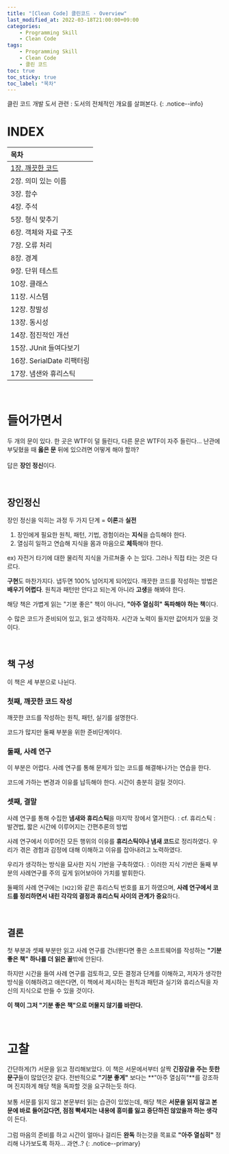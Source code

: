 ```yaml
---
title: "[Clean Code] 클린코드 - Overview"
last_modified_at: 2022-03-18T21:00:00+09:00
categories:
    - Programming Skill
    - Clean Code
tags:
    - Programming Skill
    - Clean Code
    - 클린 코드
toc: true
toc_sticky: true
toc_label: "목차"
---
```


클린 코드 개발 도서 관련 : 도서의 전체적인 개요를 살펴본다.
{: .notice--info}

# INDEX

| 목차                                                                                        |
|:------------------------------------------------------------------------------------------|
| [1장. 깨끗한 코드](/programming%20skill/clean%20code/clean-code-01/) |
| 2장. 의미 있는 이름                                                                              |
| 3장. 함수                                                                                    |
| 4장. 주석                                                                                    |
| 5장. 형식 맞추기                                                                                |
| 6장. 객체와 자료 구조                                                                             |
| 7장. 오류 처리                                                                                 |
| 8장. 경계                                                                                    |
| 9장. 단위 테스트                                                                                |
| 10장. 클래스                                                                                  |
| 11장. 시스템                                                                                  |
| 12장. 창발성                                                                                  |
| 13장. 동시성                                                                                  |
| 14장. 점진적인 개선                                                                              |
| 15장. JUnit 들여다보기                                                                          |
| 16장. SerialDate 리팩터링                                                                      |
| 17장. 냄샌와 휴리스틱                                                                             |


<br>

# 들어가면서

두 개의 문이 있다. 한 곳은 WTF이 덜 들린다, 다른 문은 WTF이 자주 들린다...
난관에 부딫혔을 때 **옳은 문** 뒤에 있으려면 어떻게 해야 할까?
<br>
<br>
답은 **장인 정신**이다.

<br>

## 장인정신

장인 정신을 익히는 과정 두 가지 단계 = **이론**과 **실전**

1. 장인에게 필요한 원칙, 패턴, 기법, 경험이라는 **지식**을 습득해야 한다.
2. 열심히 일하고 연습해 지식을 몸과 마음으로 **체득**해야 한다.

ex) 자전거 타기에 대한 물리적 지식을 가르쳐줄 수 는 있다. 그러나 직접 타는 것은 다르다.

**구현**도 마찬가지다. 냅두면 100% 넘어지게 되어있다. 깨끗한 코드를 작성하는 방법은 **배우기 어렵다**. 원칙과 패턴만 안다고 되는게 아니라 **고생**을 해봐야 한다.

해당 책은 가볍게 읽는 "기분 좋은" 책이 아니다, **"아주 열심히" 독파해야 하는 책**이다.

수 많은 코드가 준비되어 있고, 읽고 생각하자. 시간과 노력이 들지만 값어치가 있을 것이다.

<br>

## 책 구성

이 책은 세 부분으로 나뉜다.

### 첫째, 깨끗한 코드 작성

깨끗한 코드를 작성하는 원칙, 패턴, 실기를 설명한다.

코드가 많지만 둘째 부분을 위한 준비단계이다.

### 둘째, 사례 연구

이 부분은 어렵다. 사례 연구를 통해 문제가 있는 코드를 해결해나가는 연습을 한다.

코드에 가하는 변경과 이유를 납득해야 한다. 시간이 충분히 걸릴 것이다.

### 셋째, 결말

사례 연구를 통해 수집한 **냄새와 휴리스틱**을 마지막 장에서 열거한다.
: cf. 휴리스틱 : 발견법, 짧은 시간에 이루어지는 간편추론의 방법

사례 연구에서 이루어진 모든 행위의 이유를 **휴리스틱이나 냄새 코드**로 정리하였다. 우리가 겪은 경험과 감정에 대해 이해하고 이유를 잡아내려고 노력하였다.

우리가 생각하는 방식을 묘사한 지식 기반을 구축하였다.
: 이러한 지식 기반은 둘째 부분의 사례연구를 주의 깊게 읽어보아야 가치를 발휘한다.

둘째의 사례 연구에는 `[H22]`와 같은 휴리스틱 번호를 표기 하였으며, **사례 연구에서 코드를 정리하면서 내린 각각의 결정과 휴리스틱 사이의 관계가 중요**하다.

<br>

## 결론

첫 부분과 셋째 부분만 읽고 사례 연구를 건너뛴다면 좋은 소프트웨어를 작성하는 **"기분 좋은 책" 하나를 더 읽은 꼴**밖에 안된다.

하지만 시간을 들여 사례 연구를 검토하고, 모든 결정과 단계를 이해하고, 저자가 생각한 방식을 이해하려고 애쓴다면, 이 책에서 제시하는 원칙과 패턴과 실기와 휴리스틱을 자신의 지식으로 만들 수 있을 것이다.

**이 책이 그저 "기분 좋은 책"으로 머물지 않기를 바란다.**

<br>

# 고찰

간단하게(?) 서문을 읽고 정리해보았다. 이 책은 서문에서부터 살짝 **긴장감을 주는 듯한 문구**들이 많았던것 같다. 전반적으로 **"기분 좋게"** 보다는 **"아주 열심히"**를 강조하며 진지하게 해당 책을 독파할 것을 요구하는듯 하다.
<br>
<br>
보통 서문를 읽지 않고 본문부터 읽는 습관이 있었는데, 해당 책은 **서문을 읽지 않고 본문에 바로 들어갔다면, 점점 빡세지는 내용에 흥미를 잃고 중단하진 않았을까 하는 생각**이 든다.
<br>
<br>
그럼 마음의 준비를 하고 시간이 얼마나 걸리든 **완독** 하는것을 목표로 **"아주 열심히"** 정리해 나가보도록 하자... 과연..?
{: .notice--primary}